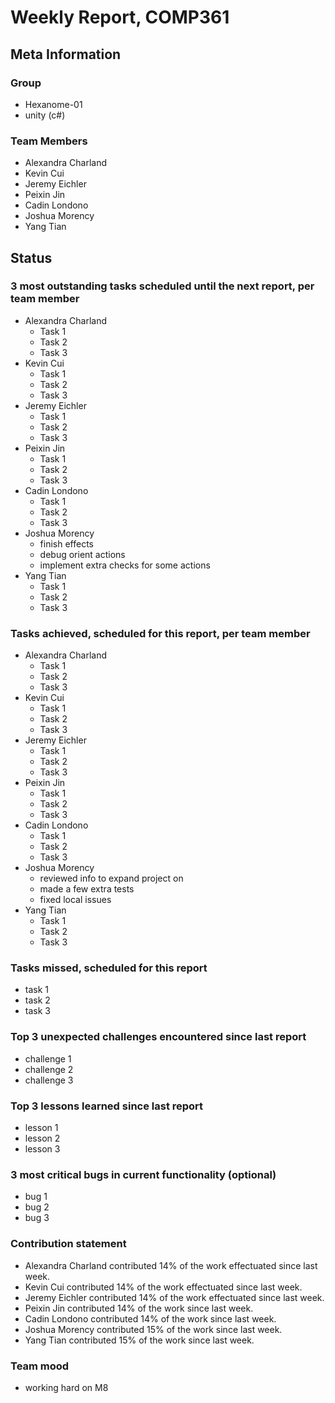 # Weekly Report, COMP361

## Meta Information

### Group

 * Hexanome-01
 * unity (c#)

### Team Members

 * Alexandra Charland
 * Kevin Cui
 * Jeremy Eichler
 * Peixin Jin
 * Cadin Londono
 * Joshua Morency
 * Yang Tian

## Status

### 3 most outstanding tasks scheduled until the next report, per team member

 * Alexandra Charland
   * Task 1
   * Task 2
   * Task 3
 * Kevin Cui
   * Task 1
   * Task 2
   * Task 3
 * Jeremy Eichler
   * Task 1
   * Task 2
   * Task 3
 * Peixin Jin
   * Task 1
   * Task 2
   * Task 3
 * Cadin Londono
   * Task 1
   * Task 2
   * Task 3
 * Joshua Morency
   * finish effects
   * debug orient actions
   * implement extra checks for some actions
 * Yang Tian
   * Task 1
   * Task 2
   * Task 3

### Tasks achieved, scheduled for this report, per team member

 * Alexandra Charland
   * Task 1
   * Task 2
   * Task 3
 * Kevin Cui
   * Task 1
   * Task 2
   * Task 3
 * Jeremy Eichler
   * Task 1
   * Task 2
   * Task 3
 * Peixin Jin
   * Task 1
   * Task 2
   * Task 3
 * Cadin Londono
   * Task 1
   * Task 2
   * Task 3
 * Joshua Morency
   * reviewed info to expand project on
   * made a few extra tests
   * fixed local issues
 * Yang Tian
   * Task 1
   * Task 2
   * Task 3

### Tasks missed, scheduled for this report

 * task 1
 * task 2
 * task 3

### Top 3 unexpected challenges encountered since last report

 * challenge 1
 * challenge 2
 * challenge 3

### Top 3 lessons learned since last report

 * lesson 1
 * lesson 2
 * lesson 3

### 3 most critical bugs in current functionality (optional)

 * bug 1
 * bug 2
 * bug 3

### Contribution statement

 * Alexandra Charland contributed 14% of the work effectuated since last week.
 * Kevin Cui contributed 14% of the work effectuated since last week.
 * Jeremy Eichler contributed 14% of the work effectuated since last week.
 * Peixin Jin contributed 14% of the work since last week.
 * Cadin Londono contributed 14% of the work since last week.
 * Joshua Morency contributed 15% of the work since last week.
 * Yang Tian contributed 15% of the work since last week.

### Team mood

 * working hard on M8
